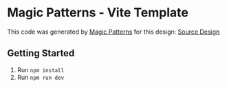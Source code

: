 # Magic Patterns - Vite Template

This code was generated by [Magic Patterns](https://magicpatterns.com) for this design: [Source Design](https://www.magicpatterns.com/c/bhchv7d1js2s3ymmdz3yur)

## Getting Started

1. Run `npm install`
2. Run `npm run dev`
